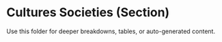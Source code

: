 # Cultures Societies (Section)

Use this folder for deeper breakdowns, tables, or auto-generated content.
